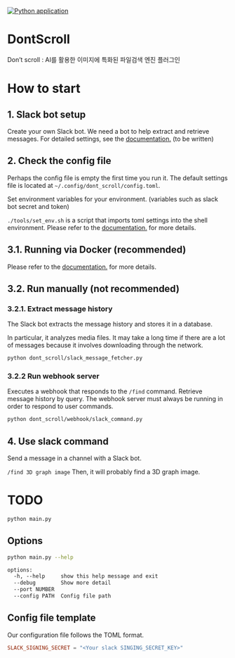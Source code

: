 [![Python application](https://github.com/sciomage-lab/DontScroll/actions/workflows/python-app.yml/badge.svg?branch=main)](https://github.com/sciomage-lab/DontScroll/actions/workflows/python-app.yml)

# DontScroll
Don’t scroll : AI를 활용한 이미지에 특화된 파일검색 엔진 플러그인 

# How to start

## 1. Slack bot setup

Create your own Slack bot.
We need a bot to help extract and retrieve messages.
For detailed settings, see the [documentation.](./) (to be written)

## 2. Check the config file

Perhaps the config file is empty the first time you run it. 
The default settings file is located at `~/.config/dont_scroll/config.toml`.

Set environment variables for your environment. (variables such as slack bot secret and token)

`./tools/set_env.sh` is a script that imports toml settings into the shell environment.
Please refer to the [documentation.](./tools/README.md) for more details.


## 3.1. Running via Docker (recommended)

Please refer to the [documentation.](./docker/README.md) for more details.

## 3.2. Run manually (not recommended)

### 3.2.1. Extract message history

The Slack bot extracts the message history and stores it in a database.

In particular, it analyzes media files. 
It may take a long time if there are a lot of messages because it involves downloading through the network.

```bash
python dont_scroll/slack_message_fetcher.py
```

### 3.2.2 Run webhook server

Executes a webhook that responds to the `/find` command.
Retrieve message history by query.
The webhook server must always be running in order to respond to user commands.

```bash
python dont_scroll/webhook/slack_command.py
```

## 4. Use slack command

Send a message in a channel with a Slack bot.

`/find 3D graph image`
Then, it will probably find a 3D graph image.

# TODO 

```sh
python main.py
```

## Options
```sh
python main.py --help
```
```txt
options:
  -h, --help     show this help message and exit
  --debug        Show more detail
  --port NUMBER
  --config PATH  Config file path
  ```

## Config file template
Our configuration file follows the TOML format.
```toml
SLACK_SIGNING_SECRET = "<Your slack SINGING_SECRET_KEY>"
```
